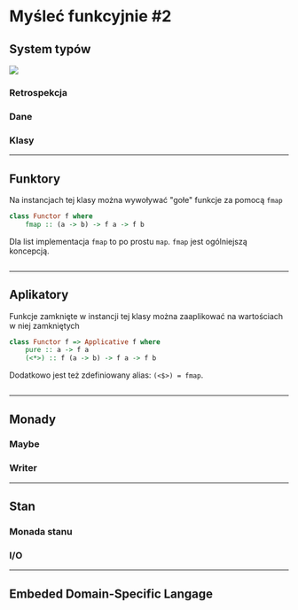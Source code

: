 # Myśleć funkcyjnie #2
## System typów
![](http://imgs.xkcd.com/comics/types.png)

### Retrospekcja
### Dane
### Klasy

---
## Funktory
Na instancjach tej klasy można wywoływać "gołe" funkcje za pomocą `fmap`
```haskell
class Functor f where
    fmap :: (a -> b) -> f a -> f b
```

Dla list implementacja `fmap` to po prostu `map`. `fmap` jest ogólniejszą koncepcją.
```haskell

```

---
## Aplikatory
Funkcje zamknięte w instancji tej klasy można zaaplikować na wartościach w niej zamkniętych
```haskell
class Functor f => Applicative f where
    pure :: a -> f a
    (<*>) :: f (a -> b) -> f a -> f b
```

Dodatkowo jest też zdefiniowany alias: `(<$>) = fmap`.
```haskell

```

---
## Monady
### Maybe
### Writer
---

## Stan
### Monada stanu
### I/O

---

## Embeded Domain-Specific Langage

